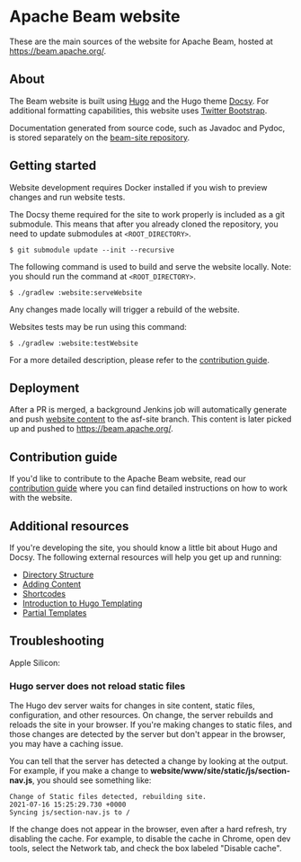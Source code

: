 <!--
    Licensed to the Apache Software Foundation (ASF) under one
    or more contributor license agreements.  See the NOTICE file
    distributed with this work for additional information
    regarding copyright ownership.  The ASF licenses this file
    to you under the Apache License, Version 2.0 (the
    "License"); you may not use this file except in compliance
    with the License.  You may obtain a copy of the License at

      http://www.apache.org/licenses/LICENSE-2.0

    Unless required by applicable law or agreed to in writing,
    software distributed under the License is distributed on an
    "AS IS" BASIS, WITHOUT WARRANTIES OR CONDITIONS OF ANY
    KIND, either express or implied.  See the License for the
    specific language governing permissions and limitations
    under the License.
-->

# Apache Beam website

These are the main sources of the website for Apache Beam, hosted at
https://beam.apache.org/.

## About

The Beam website is built using [Hugo](https://gohugo.io/) and the Hugo theme [Docsy](https://www.docsy.dev/). For additional formatting capabilities, this website uses [Twitter Bootstrap](https://getbootstrap.com/).

Documentation generated from source code, such as Javadoc and Pydoc, is stored
separately on the [beam-site
repository](https://github.com/apache/beam-site/tree/release-docs).

## Getting started

Website development requires Docker installed if you wish to preview changes and
run website tests.

The Docsy theme required for the site to work properly is included as a git submodule. This means that after you already cloned the repository, you need to update submodules at `<ROOT_DIRECTORY>`.

`$ git submodule update --init --recursive`

The following command is used to build and serve the website locally. Note: you should run the command at `<ROOT_DIRECTORY>`.

`$ ./gradlew :website:serveWebsite`

Any changes made locally will trigger a rebuild of the website.

Websites tests may be run using this command:

`$ ./gradlew :website:testWebsite`

For a more detailed description, please refer to the [contribution guide](CONTRIBUTE.md).

## Deployment

After a PR is merged, a background Jenkins job will automatically generate and
push [website
content](https://github.com/apache/beam/tree/asf-site/website/generated-content)
to the asf-site branch. This content is later picked up and pushed to
https://beam.apache.org/.

## Contribution guide

If you'd like to contribute to the Apache Beam website, read our [contribution guide](CONTRIBUTE.md) where you can find detailed instructions on how to work with the website.

## Additional resources

If you're developing the site, you should know a little bit about Hugo and Docsy. The following external resources will help you get up and running:

- [Directory Structure](https://gohugo.io/getting-started/directory-structure/)
- [Adding Content](https://www.docsy.dev/docs/adding-content/content/)
- [Shortcodes](https://gohugo.io/content-management/shortcodes/)
- [Introduction to Hugo Templating](https://gohugo.io/templates/introduction/)
- [Partial Templates](https://gohugo.io/templates/partials/)

## Troubleshooting

Apple Silicon:

### Hugo server does not reload static files

The Hugo dev server waits for changes in site content, static files, configuration, and other resources. On change, the server rebuilds and reloads the site in your browser. If you're making changes to static files, and those changes are detected by the server but don't appear in the browser, you may have a caching issue.

You can tell that the server has detected a change by looking at the output. For example, if you make a change to **website/www/site/static/js/section-nav.js**, you should see something like:

```
Change of Static files detected, rebuilding site.
2021-07-16 15:25:29.730 +0000
Syncing js/section-nav.js to /
```

If the change does not appear in the browser, even after a hard refresh, try disabling the cache. For example, to disable the cache in Chrome, open dev tools, select the Network tab, and check the box labeled "Disable cache".
